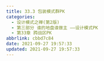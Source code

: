 ```yaml
---
title: 33.3 包装模式群PK
categories: 
  - 设计模式之禅(第2版)
  - 第三部分 谁的地盘谁做主 ——设计模式PK
  - 第33章 跨战区PK
abbrlink: cbbd7c84
date: 2021-09-27 19:57:33
updated: 2021-09-27 19:57:33
---
```

